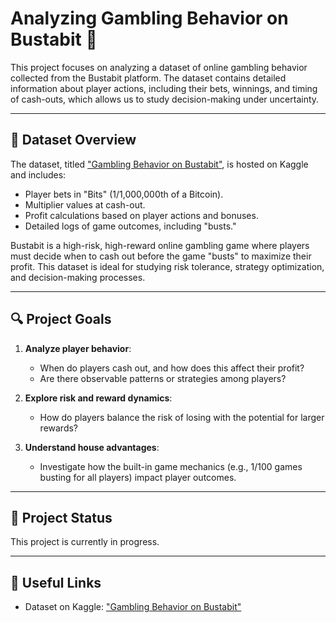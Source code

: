 # Analyzing Gambling Behavior on Bustabit 🎲

This project focuses on analyzing a dataset of online gambling behavior collected from the Bustabit platform. The dataset contains detailed information about player actions, including their bets, winnings, and timing of cash-outs, which allows us to study decision-making under uncertainty.

---

## 📂 Dataset Overview
The dataset, titled ["Gambling Behavior on Bustabit"](https://www.kaggle.com/datasets/kingabzpro/gambling-behavior-bustabit), is hosted on Kaggle and includes:
- Player bets in "Bits" (1/1,000,000th of a Bitcoin).
- Multiplier values at cash-out.
- Profit calculations based on player actions and bonuses.
- Detailed logs of game outcomes, including "busts."

Bustabit is a high-risk, high-reward online gambling game where players must decide when to cash out before the game "busts" to maximize their profit. This dataset is ideal for studying risk tolerance, strategy optimization, and decision-making processes.

---

## 🔍 Project Goals
1. **Analyze player behavior**:
   - When do players cash out, and how does this affect their profit?
   - Are there observable patterns or strategies among players?

2. **Explore risk and reward dynamics**:
   - How do players balance the risk of losing with the potential for larger rewards?

3. **Understand house advantages**:
   - Investigate how the built-in game mechanics (e.g., 1/100 games busting for all players) impact player outcomes.

---

## 🚀 Project Status
This project is currently in progress.

---

## 📎 Useful Links
- Dataset on Kaggle: ["Gambling Behavior on Bustabit"](https://www.kaggle.com/datasets/kingabzpro/gambling-behavior-bustabit)
